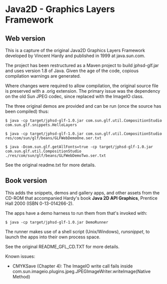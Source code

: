 # Java2D - Graphics Layers Framework

## Web version

This is a capture of the original Java2D Graphics Layers Framework developed by Vincent Hardy and published in 1999 at java.sun.com.

The project has been restructured as a Maven project to build jphsd-glf.jar and uses version 1.8 of Java. Given the age of the code, copious compilation warnings are generated.

Where changes were required to allow compilation, the original source file is preserved with a .orig extension.
The primary issue was the dependency on the old Sun JPEG codec, since replaced with the ImageIO class.

The three original demos are provided and can be run (once the source has been compiled) thus:

    $ java -cp target/jphsd-glf-1.0.jar com.sun.glf.util.CompositionStudio com.sun.glf.snippets.HelloLayers

    $ java -cp target/jphsd-glf-1.0.jar com.sun.glf.util.CompositionStudio res/com/sun/glf/beans/GLFWebDemoOne.ser.txt

    $ java -Dcom.sun.glf.getAllFonts=true -cp target/jphsd-glf-1.0.jar com.sun.glf.util.CompositionStudio ./res/com/sun/glf/beans/GLFWebDemoTwo.ser.txt

See the original readme.txt for more details.

## Book version

This adds the snippets, demos and gallery apps, and other assets from the CD-ROM that accompanied Hardy's book **Java 2D API Graphics**, Prentice Hall 2000 (ISBN 0-13-014266-2).

The apps have a demo harness to run them from that's invoked with:

    $ java -cp target/jphsd-glf-1.0.jar DemoRunner

The runner makes use of a shell script (Unix/Windows), *runsnippet*, to launch the apps into their own process space.

See the original README_GFL_CD.TXT for more details.

Known issues:
- CMYKSave (Chapter 4): The ImageIO write call fails inside com.sun.imageio.plugins.jpeg.JPEGImageWriter.writeImage(Native Method)
